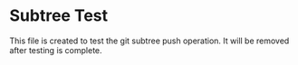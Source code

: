 # Subtree Test

This file is created to test the git subtree push operation.
It will be removed after testing is complete.

